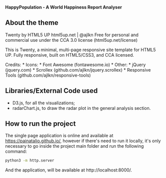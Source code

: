**HappyPopulation - A World Happiness Report Analyser**

## About the theme

Twenty by HTML5 UP
html5up.net | @ajlkn
Free for personal and commercial use under the CCA 3.0 license (html5up.net/license)

This is Twenty, a minimal, multi-page responsive site template for HTML5 UP.
Fully responsive, built on HTML5/CSS3, and CCA licensed.

Credits:
	* Icons:
		* Font Awesome (fontawesome.io)
	* Other:
		* jQuery (jquery.com)
		* Scrollex (github.com/ajlkn/jquery.scrollex)
		* Responsive Tools (github.com/ajlkn/responsive-tools)


## Libraries/External Code used

* D3.js, for all the visualizations;
* radarChart.js, to draw the radar plot in the general analysis section.

## How to run the project

The single page application is online and available at https://painatalio.github.io/, however if there's need to run it locally, 
it's only necessary to go inside the project main folder and run the following command:

```bash
python3 -m http.server
```

And the application, will be available at http://localhost:8000/.
